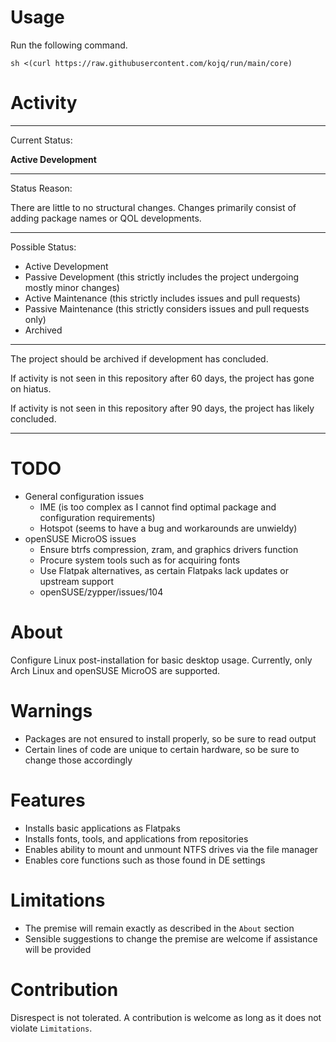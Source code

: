 # Usage

Run the following command.

```
sh <(curl https://raw.githubusercontent.com/kojq/run/main/core)
```

# Activity

---

Current Status:

**Active Development**

---

Status Reason:

There are little to no structural changes. Changes primarily consist of adding package names or QOL developments.

---

Possible Status:

- Active Development
- Passive Development (this strictly includes the project undergoing mostly minor changes)
- Active Maintenance (this strictly includes issues and pull requests)
- Passive Maintenance (this strictly considers issues and pull requests only)
- Archived

---

The project should be archived if development has concluded.

If activity is not seen in this repository after 60 days, the project has gone on hiatus.

If activity is not seen in this repository after 90 days, the project has likely concluded.

---

# TODO

- General configuration issues
  - IME (is too complex as I cannot find optimal package and configuration requirements)
  - Hotspot (seems to have a bug and workarounds are unwieldy)
- openSUSE MicroOS issues
  - Ensure btrfs compression, zram, and graphics drivers function
  - Procure system tools such as for acquiring fonts
  - Use Flatpak alternatives, as certain Flatpaks lack updates or upstream support
  - openSUSE/zypper/issues/104

# About

Configure Linux post-installation for basic desktop usage. Currently, only Arch Linux and openSUSE MicroOS are supported.

# Warnings

- Packages are not ensured to install properly, so be sure to read output
- Certain lines of code are unique to certain hardware, so be sure to change those accordingly

# Features

- Installs basic applications as Flatpaks
- Installs fonts, tools, and applications from repositories
- Enables ability to mount and unmount NTFS drives via the file manager
- Enables core functions such as those found in DE settings

# Limitations

- The premise will remain exactly as described in the `About` section
- Sensible suggestions to change the premise are welcome if assistance will be provided

# Contribution

Disrespect is not tolerated. A contribution is welcome as long as it does not violate `Limitations`.

